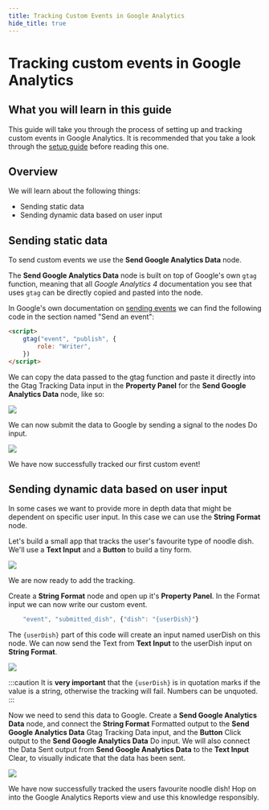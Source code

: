 ```yaml
---
title: Tracking Custom Events in Google Analytics
hide_title: true
---
```

# Tracking custom events in Google Analytics

## What you will learn in this guide

This guide will take you through the process of setting up and tracking custom events in Google Analytics. It is recommended that you take a look through the [setup guide](/library/modules/google-analytics/guides/setting-up-google-analytics) before reading this one.

## Overview

We will learn about the following things:

-   Sending static data
-   Sending dynamic data based on user input

## Sending static data

To send custom events we use the **Send Google Analytics Data** node.

The **Send Google Analytics Data** node is built on top of Google's own `gtag` function, meaning that all _Google Analytics 4_ documentation you see that uses `gtag` can be directly copied and pasted into the node.

In Google's own documentation on [sending events](https://support.google.com/analytics/answer/11147304) we can find the following code in the section named "Send an event":

<!-- prettier-ignore-start -->
```html
<script>
    gtag("event", "publish", {
        role: "Writer",
    })
</script>
```
<!-- prettier-ignore-end -->

We can copy the data passed to the gtag function and paste it directly into the <span className="ndl-data">Gtag Tracking Data</span> input in the **Property Panel** for the **Send Google Analytics Data** node, like so:

<div className="ndl-image-with-background">

![](library/modules/google-analytics/guides/tracking-custom-events/paste-code.png)

</div>

We can now submit the data to Google by sending a signal to the nodes <span className="ndl-signal">Do</span> input.

<div className="ndl-image-with-background l">

![](library/modules/google-analytics/guides/tracking-custom-events/submit-data.png)

</div>

We have now successfully tracked our first custom event!

## Sending dynamic data based on user input

In some cases we want to provide more in depth data that might be dependent on specific user input. In this case we can use the **String Format** node.

Let's build a small app that tracks the user's favourite type of noodle dish. We'll use a **Text Input** and a **Button** to build a tiny form.

<div className="ndl-image-with-background l">

![](library/modules/google-analytics/guides/tracking-custom-events/form.png)

</div>

We are now ready to add the tracking.

Create a **String Format** node and open up it's **Property Panel**. In the <span className="ndl-data">Format</span> input we can now write our custom event.

<!-- prettier-ignore-start -->
```js
    "event", "submitted_dish", {"dish": "{userDish}"}
```
<!-- prettier-ignore-end -->

The `{userDish}` part of this code will create an input named <span className="ndl-data">userDish</span> on this node. We can now send the <span className="ndl-data">Text</span> from **Text Input** to the <span className="ndl-data">userDish</span> input on **String Format**.

<div className="ndl-image-with-background l">

![](library/modules/google-analytics/guides/tracking-custom-events/string-format-connected.png)

</div>

:::caution
It is **very important** that the `{userDish}` is in quotation marks if the value is a <span className="ndl-data">string</span>, otherwise the tracking will fail. <span className="ndl-data">Numbers</span> can be unquoted.
:::

Now we need to send this data to Google. Create a **Send Google Analytics Data** node, and connect the **String Format** <span className="ndl-data">Formatted</span> output to the **Send Google Analytics Data** <span className="ndl-data">Gtag Tracking Data</span> input, and the **Button** <span className="ndl-signal">Click</span> output to the **Send Google Analytics Data** <span className="ndl-signal">Do</span> input. We will also connect the <span className="ndl-signal">Data Sent</span> output from **Send Google Analytics Data** to the **Text Input** <span className="ndl-signal">Clear</span>, to visually indicate that the data has been sent.

<div className="ndl-image-with-background l">

![](library/modules/google-analytics/guides/tracking-custom-events/sending-data.png)

</div>

We have now successfully tracked the users favourite noodle dish! Hop on into the Google Analytics Reports view and use this knowledge responsibly.
